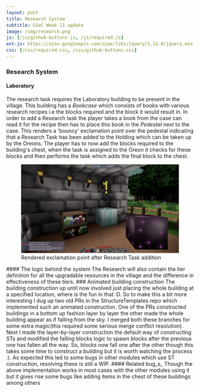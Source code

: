 ```yaml
---
layout: post
title: Research System 
subtitle: GSoC Week 11 update
image: /img/research.png
js: [/js/github-buttons.js, /js/required.js]
ext-js: https://ajax.googleapis.com/ajax/libs/jquery/1.12.0/jquery.min.js
css: [/css/required.css, /css/github-buttons.css]
---
```

### Research System
#### Laboratory 
The research task requires the Laboratory building to be present in the village. This building has a _Bookcase_ which consists of books with  various research recipes i.e the blocks required and the block it would result in. In order to add a Research task the player takes a book from the
case can read it for the recipe then has to place this book in the _Pedestal_ next to the case. This renders a 'bouncy' exclamation point over the pedestal indicating that a Research Task has been added to the Holding which can be taken up by the Oreons. The player has to now add the
blocks required to the building's chest, when the task is assigned to the Oreon it checks for these blocks and then performs the task which adds the final block to the chest.
<figure>
<img src="/img/bookpedestal.png">
<figcaption>Rendered exclamation point after Research Task addition</figcaption>
</figure>
#### The logic behind the system
The Research will also contain the tier definition for all the upgradable resources in the village and the difference in effectiveness of these tiers. 
### Animated building construction
The building construction up until now involved just placing the whole building at a specified location, where is the fun in that :D. So to make this a bit more interesting I dug up two old PRs in the StructureTemplates repo which implemented such an animated construction. One of the PRs constructed
buildings in a bottom up fashion layer by layer the other made the whole building appear as if falling from the sky. I merged both these branches for some extra magic(this required some serious merge conflict resolution). Next I made the layer-by-layer construction the default way of 
constructing STs and modified the falling blocks logic to spawn blocks after the previous one has fallen all the way. So, blocks now fall one after the other though this takes some time to construct a building but it is worth watching the process :). As expected this led to some bugs in 
other modules which use ST construction, resolving these is still a WIP. 
#### Related bug_s_
Though the above implementation works in most cases with the other modules using it but it gives rise some bugs like adding items in the chest of these buildings among others